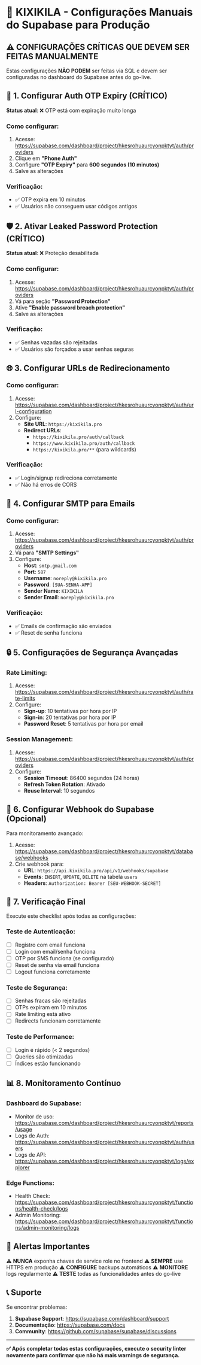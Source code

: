 # 🔧 KIXIKILA - Configurações Manuais do Supabase para Produção

## ⚠️ CONFIGURAÇÕES CRÍTICAS QUE DEVEM SER FEITAS MANUALMENTE

Estas configurações **NÃO PODEM** ser feitas via SQL e devem ser configuradas no dashboard do Supabase antes do go-live.

## 🔐 1. Configurar Auth OTP Expiry (CRÍTICO)

**Status atual**: ❌ OTP está com expiração muito longa

### Como configurar:
1. Acesse: https://supabase.com/dashboard/project/hkesrohuaurcyonpktyt/auth/providers
2. Clique em **"Phone Auth"**
3. Configure **"OTP Expiry"** para **600 segundos (10 minutos)**
4. Salve as alterações

### Verificação:
- ✅ OTP expira em 10 minutos
- ✅ Usuários não conseguem usar códigos antigos

## 🛡️ 2. Ativar Leaked Password Protection (CRÍTICO)

**Status atual**: ❌ Proteção desabilitada

### Como configurar:
1. Acesse: https://supabase.com/dashboard/project/hkesrohuaurcyonpktyt/auth/providers
2. Vá para seção **"Password Protection"**
3. Ative **"Enable password breach protection"**
4. Salve as alterações

### Verificação:
- ✅ Senhas vazadas são rejeitadas
- ✅ Usuários são forçados a usar senhas seguras

## 🌐 3. Configurar URLs de Redirecionamento

### Como configurar:
1. Acesse: https://supabase.com/dashboard/project/hkesrohuaurcyonpktyt/auth/url-configuration
2. Configure:
   - **Site URL**: `https://kixikila.pro`
   - **Redirect URLs**: 
     - `https://kixikila.pro/auth/callback`
     - `https://www.kixikila.pro/auth/callback`
     - `https://kixikila.pro/**` (para wildcards)

### Verificação:
- ✅ Login/signup redireciona corretamente
- ✅ Não há erros de CORS

## 📧 4. Configurar SMTP para Emails

### Como configurar:
1. Acesse: https://supabase.com/dashboard/project/hkesrohuaurcyonpktyt/auth/providers
2. Vá para **"SMTP Settings"**
3. Configure:
   - **Host**: `smtp.gmail.com`
   - **Port**: `587`
   - **Username**: `noreply@kixikila.pro`
   - **Password**: `[SUA-SENHA-APP]`
   - **Sender Name**: `KIXIKILA`
   - **Sender Email**: `noreply@kixikila.pro`

### Verificação:
- ✅ Emails de confirmação são enviados
- ✅ Reset de senha funciona

## 🔒 5. Configurações de Segurança Avançadas

### Rate Limiting:
1. Acesse: https://supabase.com/dashboard/project/hkesrohuaurcyonpktyt/auth/rate-limits
2. Configure:
   - **Sign-up**: 10 tentativas por hora por IP
   - **Sign-in**: 20 tentativas por hora por IP
   - **Password Reset**: 5 tentativas por hora por email

### Session Management:
1. Acesse: https://supabase.com/dashboard/project/hkesrohuaurcyonpktyt/auth/providers
2. Configure:
   - **Session Timeout**: 86400 segundos (24 horas)
   - **Refresh Token Rotation**: Ativado
   - **Reuse Interval**: 10 segundos

## 📱 6. Configurar Webhook do Supabase (Opcional)

Para monitoramento avançado:

1. Acesse: https://supabase.com/dashboard/project/hkesrohuaurcyonpktyt/database/webhooks
2. Crie webhook para:
   - **URL**: `https://api.kixikila.pro/api/v1/webhooks/supabase`
   - **Events**: `INSERT`, `UPDATE`, `DELETE` na tabela `users`
   - **Headers**: `Authorization: Bearer [SEU-WEBHOOK-SECRET]`

## 🎯 7. Verificação Final

Execute este checklist após todas as configurações:

### Teste de Autenticação:
- [ ] Registro com email funciona
- [ ] Login com email/senha funciona  
- [ ] OTP por SMS funciona (se configurado)
- [ ] Reset de senha via email funciona
- [ ] Logout funciona corretamente

### Teste de Segurança:
- [ ] Senhas fracas são rejeitadas
- [ ] OTPs expiram em 10 minutos
- [ ] Rate limiting está ativo
- [ ] Redirects funcionam corretamente

### Teste de Performance:
- [ ] Login é rápido (< 2 segundos)
- [ ] Queries são otimizadas
- [ ] Índices estão funcionando

## 📊 8. Monitoramento Contínuo

### Dashboard do Supabase:
- Monitor de uso: https://supabase.com/dashboard/project/hkesrohuaurcyonpktyt/reports/usage
- Logs de Auth: https://supabase.com/dashboard/project/hkesrohuaurcyonpktyt/auth/users
- Logs de API: https://supabase.com/dashboard/project/hkesrohuaurcyonpktyt/logs/explorer

### Edge Functions:
- Health Check: https://supabase.com/dashboard/project/hkesrohuaurcyonpktyt/functions/health-check/logs
- Admin Monitoring: https://supabase.com/dashboard/project/hkesrohuaurcyonpktyt/functions/admin-monitoring/logs

## 🚨 Alertas Importantes

⚠️ **NUNCA** exponha chaves de service role no frontend
⚠️ **SEMPRE** use HTTPS em produção
⚠️ **CONFIGURE** backups automáticos
⚠️ **MONITORE** logs regularmente
⚠️ **TESTE** todas as funcionalidades antes do go-live

## 📞 Suporte

Se encontrar problemas:

1. **Supabase Support**: https://supabase.com/dashboard/support
2. **Documentação**: https://supabase.com/docs
3. **Community**: https://github.com/supabase/supabase/discussions

---

**✅ Após completar todas estas configurações, execute o security linter novamente para confirmar que não há mais warnings de segurança.**